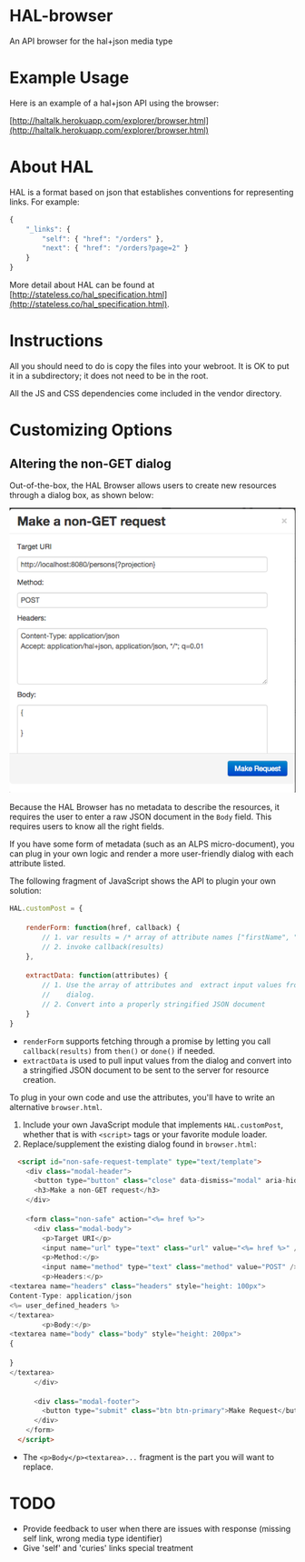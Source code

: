 # HAL-browser

An API browser for the hal+json media type

# Example Usage

Here is an example of a hal+json API using the browser:

[http://haltalk.herokuapp.com/explorer/browser.html](http://haltalk.herokuapp.com/explorer/browser.html)

# About HAL

HAL is a format based on json that establishes conventions for
representing links. For example:

```javascript
{
    "_links": {
        "self": { "href": "/orders" },
        "next": { "href": "/orders?page=2" }
    }
}
```

More detail about HAL can be found at
[http://stateless.co/hal_specification.html](http://stateless.co/hal_specification.html).

# Instructions

All you should need to do is copy the files into your webroot.
It is OK to put it in a subdirectory; it does not need to be in the root.

All the JS and CSS dependencies come included in the vendor directory.

# Customizing Options

## Altering the non-GET dialog

Out-of-the-box, the HAL Browser allows users to create new resources through a dialog box, as shown below:

![Default non-GET dialog](images/default-non-get-dialog.png "Default non-GET dialog has simple *Body* input")

Because the HAL Browser has no metadata to describe the resources, it requires the user to enter a raw JSON document in the `Body` field. This requires users to know all the right fields.

If you have some form of metadata (such as an ALPS micro-document), you can plug in your own logic and render a more user-friendly dialog with each attribute listed.

The following fragment of JavaScript shows the API to plugin your own solution:
```javascript
HAL.customPost = {

	renderForm: function(href, callback) {
		// 1. var results = /* array of attribute names ["firstName", "lastName"] */
		// 2. invoke callback(results)
	},

	extractData: function(attributes) {
		// 1. Use the array of attributes and  extract input values from your custom
		//    dialog.
		// 2. Convert into a properly stringified JSON document
	}
}
```

* `renderForm` supports fetching through a promise by letting you call `callback(results)` from `then()` or `done()` if needed.
* `extractData` is used to pull input values from the dialog and convert into a stringified JSON document to be sent to the server for resource creation.

To plug in your own code and use the attributes, you'll have to write an alternative `browser.html`.

1. Include your own JavaScript module that implements `HAL.customPost`, whether that is with `<script>` tags or your favorite module loader.
1. Replace/supplement the existing dialog found in `browser.html`:

```html
  <script id="non-safe-request-template" type="text/template">
    <div class="modal-header">
      <button type="button" class="close" data-dismiss="modal" aria-hidden="true">&times;</button>
      <h3>Make a non-GET request</h3>
    </div>

    <form class="non-safe" action="<%= href %>">
      <div class="modal-body">
        <p>Target URI</p>
        <input name="url" type="text" class="url" value="<%= href %>" />
        <p>Method:</p>
        <input name="method" type="text" class="method" value="POST" />
        <p>Headers:</p>
<textarea name="headers" class="headers" style="height: 100px">
Content-Type: application/json
<%= user_defined_headers %>
</textarea>
        <p>Body:</p>
<textarea name="body" class="body" style="height: 200px">
{

}
</textarea>
      </div>

      <div class="modal-footer">
        <button type="submit" class="btn btn-primary">Make Request</button>
      </div>
    </form>
  </script>
```

* The `<p>Body</p><textarea>...` fragment is the part you will want to replace.

# TODO

* Provide feedback to user when there are issues with response (missing
self link, wrong media type identifier)
* Give 'self' and 'curies' links special treatment
